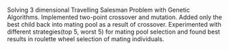 Solving 3 dimensional Travelling Salesman Problem with Genetic Algorithms. Implemented two-point crossover and mutation. Added only the best child back into mating pool as a result of crossover. Experimented with different strategies(top 5, worst 5) for mating pool selection and found best results in roulette wheel selection of mating individuals. 